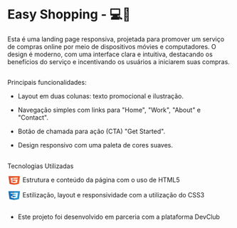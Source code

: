 <h1>Easy Shopping - 💻📱</h1>

Esta é uma landing page responsiva, projetada para promover um serviço de compras online por meio de dispositivos móvies e computadores. O design é moderno, com uma interface clara e intuitiva, destacando os benefícios do serviço e incentivando os usuários a iniciarem suas compras.

##

Principais funcionalidades:

- Layout em duas colunas: texto promocional e ilustração.

- Navegação simples com links para "Home", "Work", "About" e "Contact".

- Botão de chamada para ação (CTA) "Get Started".

- Design responsivo com uma paleta de cores suaves.

##

Tecnologias Utilizadas

  <img align="center" alt="Lucas-HTML" height="20" width="30" src="https://raw.githubusercontent.com/devicons/devicon/master/icons/html5/html5-original.svg"> Estrutura e conteúdo da página com o uso de HTML5

  <img align="center" alt="Lucas-CSS" height="20" width="30" src="https://raw.githubusercontent.com/devicons/devicon/master/icons/css3/css3-original.svg"> Estilização, layout e responsividade com a utilização do CSS3

  ##

  - Este projeto foi desenvolvido em parceria com a plataforma DevClub
